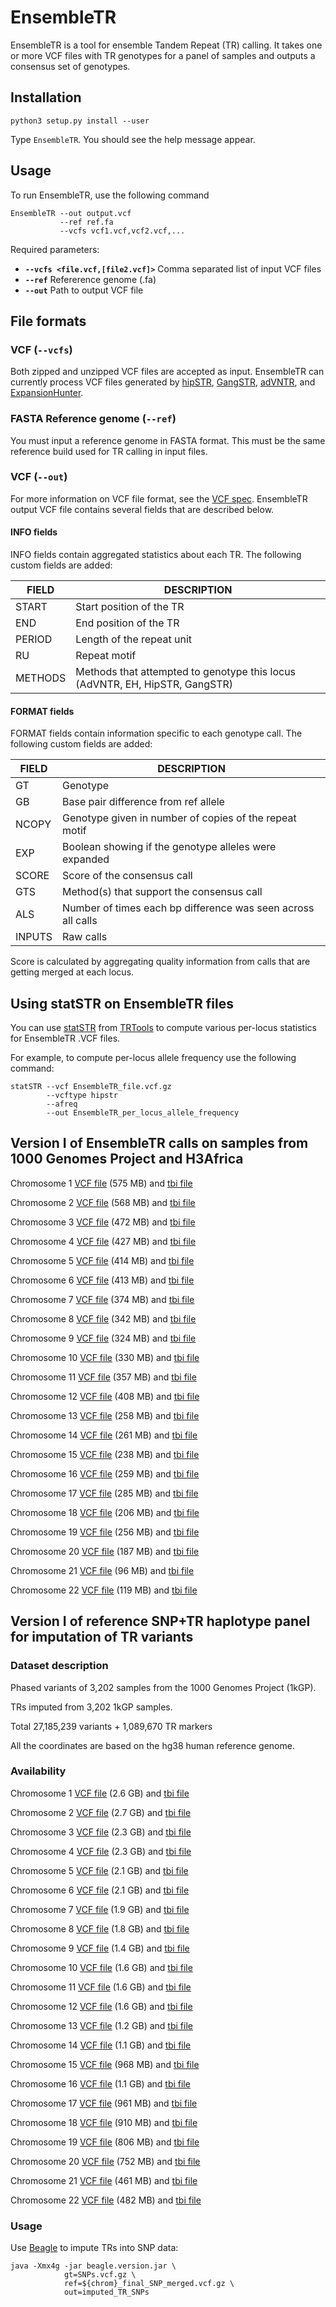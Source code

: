 # EnsembleTR

EnsembleTR is a tool for ensemble Tandem Repeat (TR) calling. It takes one or more VCF files with TR genotypes for a panel of samples and outputs a consensus set of genotypes.


## Installation

```
python3 setup.py install --user
```

Type `EnsembleTR`. You should see the help message appear.

## Usage

To run EnsembleTR, use the following command

```
EnsembleTR --out output.vcf
           --ref ref.fa
           --vcfs vcf1.vcf,vcf2.vcf,...
```
Required parameters:
* **`--vcfs <file.vcf,[file2.vcf]>`** Comma separated list of input VCF files
* **`--ref`** Refererence genome (.fa)
* **`--out`** Path to output VCF file

## File formats

### VCF (`--vcfs`)
Both zipped and unzipped VCF files are accepted as input. EnsembleTR can currently process VCF files generated by [hipSTR](https://github.com/tfwillems/HipSTR), [GangSTR](https://github.com/gymreklab/GangSTR), [adVNTR](https://advntr.readthedocs.io/en/latest/#), and [ExpansionHunter](https://github.com/Illumina/ExpansionHunter).

### FASTA Reference genome (`--ref`)
You must input a reference genome in FASTA format. This must be the same reference build used for TR calling in input files.

### VCF (`--out`)
For more information on VCF file format, see the [VCF spec](http://samtools.github.io/hts-specs/VCFv4.2.pdf). EnsembleTR output VCF file contains several fields that are described below.

#### INFO fields

INFO fields contain aggregated statistics about each TR. The following custom fields are added:

| **FIELD** | **DESCRIPTION** |
|-----------|------------------|
| START | Start position of the TR |
| END | End position of the TR |
| PERIOD | Length of the repeat unit |
| RU | Repeat motif | 
| METHODS| Methods that attempted to genotype this locus (AdVNTR, EH, HipSTR, GangSTR)| 

#### FORMAT fields
FORMAT fields contain information specific to each genotype call. The following custom fields are added:

| **FIELD** | **DESCRIPTION** |
|-----------|------------------|
| GT | Genotype |
| GB | Base pair difference from ref allele |
| NCOPY | Genotype given in number of copies of the repeat motif |
| EXP | Boolean showing if the genotype alleles were expanded |
| SCORE | Score of the consensus call |
| GTS | Method(s) that support the consensus call |
| ALS | Number of times each bp difference was seen across all calls |
| INPUTS | Raw calls | 

Score is calculated by aggregating quality information from calls that are getting merged at each locus.

## Using statSTR on EnsembleTR files

You can use [statSTR](https://trtools.readthedocs.io/en/latest/source/statSTR.html) from [TRTools](https://trtools.readthedocs.io/en/latest/index.html) to compute various per-locus statistics for EnsembleTR .VCF files.

For example, to compute per-locus allele frequency use the following command:

```
statSTR --vcf EnsembleTR_file.vcf.gz
        --vcftype hipstr
        --afreq
        --out EnsembleTR_per_locus_allele_frequency
```

## Version I of EnsembleTR calls on samples from 1000 Genomes Project and H3Africa

Chromosome 1 [VCF file](https://ensemble-tr.s3.us-east-2.amazonaws.com/split/ensemble_chr1_filtered.vcf.gz) (575 MB) and [tbi file](https://ensemble-tr.s3.us-east-2.amazonaws.com/split/ensemble_chr1_filtered.vcf.gz.tbi)

Chromosome 2 [VCF file](https://ensemble-tr.s3.us-east-2.amazonaws.com/split/ensemble_chr2_filtered.vcf.gz) (568 MB) and [tbi file](https://ensemble-tr.s3.us-east-2.amazonaws.com/split/ensemble_chr2_filtered.vcf.gz.tbi)

Chromosome 3 [VCF file](https://ensemble-tr.s3.us-east-2.amazonaws.com/split/ensemble_chr3_filtered.vcf.gz) (472 MB) and [tbi file](https://ensemble-tr.s3.us-east-2.amazonaws.com/split/ensemble_chr3_filtered.vcf.gz.tbi)

Chromosome 4 [VCF file](https://ensemble-tr.s3.us-east-2.amazonaws.com/split/ensemble_chr4_filtered.vcf.gz) (427 MB) and [tbi file](https://ensemble-tr.s3.us-east-2.amazonaws.com/split/ensemble_chr4_filtered.vcf.gz.tbi)

Chromosome 5 [VCF file](https://ensemble-tr.s3.us-east-2.amazonaws.com/split/ensemble_chr5_filtered.vcf.gz) (414 MB) and [tbi file](https://ensemble-tr.s3.us-east-2.amazonaws.com/split/ensemble_chr5_filtered.vcf.gz.tbi)

Chromosome 6 [VCF file](https://ensemble-tr.s3.us-east-2.amazonaws.com/split/ensemble_chr6_filtered.vcf.gz) (413 MB) and [tbi file](https://ensemble-tr.s3.us-east-2.amazonaws.com/split/ensemble_chr6_filtered.vcf.gz.tbi)

Chromosome 7 [VCF file](https://ensemble-tr.s3.us-east-2.amazonaws.com/split/ensemble_chr7_filtered.vcf.gz) (374 MB) and [tbi file](https://ensemble-tr.s3.us-east-2.amazonaws.com/split/ensemble_chr7_filtered.vcf.gz.tbi)

Chromosome 8 [VCF file](https://ensemble-tr.s3.us-east-2.amazonaws.com/split/ensemble_chr8_filtered.vcf.gz) (342 MB) and [tbi file](https://ensemble-tr.s3.us-east-2.amazonaws.com/split/ensemble_chr8_filtered.vcf.gz.tbi)

Chromosome 9 [VCF file](https://ensemble-tr.s3.us-east-2.amazonaws.com/split/ensemble_chr9_filtered.vcf.gz) (324 MB) and [tbi file](https://ensemble-tr.s3.us-east-2.amazonaws.com/split/ensemble_chr9_filtered.vcf.gz.tbi)

Chromosome 10 [VCF file](https://ensemble-tr.s3.us-east-2.amazonaws.com/split/ensemble_chr10_filtered.vcf.gz) (330 MB) and [tbi file](https://ensemble-tr.s3.us-east-2.amazonaws.com/split/ensemble_chr10_filtered.vcf.gz.tbi)

Chromosome 11 [VCF file](https://ensemble-tr.s3.us-east-2.amazonaws.com/split/ensemble_chr11_filtered.vcf.gz) (357 MB) and [tbi file](https://ensemble-tr.s3.us-east-2.amazonaws.com/split/ensemble_chr11_filtered.vcf.gz.tbi)

Chromosome 12 [VCF file](https://ensemble-tr.s3.us-east-2.amazonaws.com/split/ensemble_chr12_filtered.vcf.gz) (408 MB) and [tbi file](https://ensemble-tr.s3.us-east-2.amazonaws.com/split/ensemble_chr12_filtered.vcf.gz.tbi)

Chromosome 13 [VCF file](https://ensemble-tr.s3.us-east-2.amazonaws.com/split/ensemble_chr13_filtered.vcf.gz) (258 MB) and [tbi file](https://ensemble-tr.s3.us-east-2.amazonaws.com/split/ensemble_chr13_filtered.vcf.gz.tbi)

Chromosome 14 [VCF file](https://ensemble-tr.s3.us-east-2.amazonaws.com/split/ensemble_chr14_filtered.vcf.gz) (261 MB) and [tbi file](https://ensemble-tr.s3.us-east-2.amazonaws.com/split/ensemble_chr14_filtered.vcf.gz.tbi)

Chromosome 15 [VCF file](https://ensemble-tr.s3.us-east-2.amazonaws.com/split/ensemble_chr15_filtered.vcf.gz) (238 MB) and [tbi file](https://ensemble-tr.s3.us-east-2.amazonaws.com/split/ensemble_chr15_filtered.vcf.gz.tbi)

Chromosome 16 [VCF file](https://ensemble-tr.s3.us-east-2.amazonaws.com/split/ensemble_chr16_filtered.vcf.gz) (259 MB) and [tbi file](https://ensemble-tr.s3.us-east-2.amazonaws.com/split/ensemble_chr16_filtered.vcf.gz.tbi)

Chromosome 17 [VCF file](https://ensemble-tr.s3.us-east-2.amazonaws.com/split/ensemble_chr17_filtered.vcf.gz) (285 MB) and [tbi file](https://ensemble-tr.s3.us-east-2.amazonaws.com/split/ensemble_chr17_filtered.vcf.gz.tbi)

Chromosome 18 [VCF file](https://ensemble-tr.s3.us-east-2.amazonaws.com/split/ensemble_chr18_filtered.vcf.gz) (206 MB) and [tbi file](https://ensemble-tr.s3.us-east-2.amazonaws.com/split/ensemble_chr18_filtered.vcf.gz.tbi)

Chromosome 19 [VCF file](https://ensemble-tr.s3.us-east-2.amazonaws.com/split/ensemble_chr19_filtered.vcf.gz) (256 MB) and [tbi file](https://ensemble-tr.s3.us-east-2.amazonaws.com/split/ensemble_chr19_filtered.vcf.gz.tbi)

Chromosome 20 [VCF file](https://ensemble-tr.s3.us-east-2.amazonaws.com/split/ensemble_chr20_filtered.vcf.gz) (187 MB) and [tbi file](https://ensemble-tr.s3.us-east-2.amazonaws.com/split/ensemble_chr20_filtered.vcf.gz.tbi)

Chromosome 21 [VCF file](https://ensemble-tr.s3.us-east-2.amazonaws.com/split/ensemble_chr21_filtered.vcf.gz) (96 MB) and [tbi file](https://ensemble-tr.s3.us-east-2.amazonaws.com/split/ensemble_chr21_filtered.vcf.gz.tbi)

Chromosome 22 [VCF file](https://ensemble-tr.s3.us-east-2.amazonaws.com/split/ensemble_chr22_filtered.vcf.gz) (119 MB) and [tbi file](https://ensemble-tr.s3.us-east-2.amazonaws.com/split/ensemble_chr22_filtered.vcf.gz.tbi)

## Version I of reference SNP+TR haplotype panel for imputation of TR variants

### Dataset description

Phased variants of 3,202 samples from the 1000 Genomes Project (1kGP).

TRs imputed from 3,202 1kGP samples.

Total 27,185,239 variants + 1,089,670 TR markers

All the coordinates are based on the hg38 human reference genome.

### Availability

Chromosome 1 [VCF file](https://ensemble-tr.s3.us-east-2.amazonaws.com/phased-split/chr1_final_SNP_merged.vcf.gz) (2.6 GB) and [tbi file](https://ensemble-tr.s3.us-east-2.amazonaws.com/phased-split/chr1_final_SNP_merged.vcf.gz.csi)

Chromosome 2 [VCF file](https://ensemble-tr.s3.us-east-2.amazonaws.com/phased-split/chr2_final_SNP_merged.vcf.gz) (2.7 GB) and [tbi file](https://ensemble-tr.s3.us-east-2.amazonaws.com/phased-split/chr2_final_SNP_merged.vcf.gz.csi)

Chromosome 3 [VCF file](https://ensemble-tr.s3.us-east-2.amazonaws.com/phased-split/chr3_final_SNP_merged.vcf.gz) (2.3 GB) and [tbi file](https://ensemble-tr.s3.us-east-2.amazonaws.com/phased-split/chr3_final_SNP_merged.vcf.gz.csi)

Chromosome 4 [VCF file](https://ensemble-tr.s3.us-east-2.amazonaws.com/phased-split/chr4_final_SNP_merged.vcf.gz) (2.3 GB) and [tbi file](https://ensemble-tr.s3.us-east-2.amazonaws.com/phased-split/chr4_final_SNP_merged.vcf.gz.csi)

Chromosome 5 [VCF file](https://ensemble-tr.s3.us-east-2.amazonaws.com/phased-split/chr5_final_SNP_merged.vcf.gz) (2.1 GB) and [tbi file](https://ensemble-tr.s3.us-east-2.amazonaws.com/phased-split/chr5_final_SNP_merged.vcf.gz.csi)

Chromosome 6 [VCF file](https://ensemble-tr.s3.us-east-2.amazonaws.com/phased-split/chr6_final_SNP_merged.vcf.gz) (2.1 GB) and [tbi file](https://ensemble-tr.s3.us-east-2.amazonaws.com/phased-split/chr6_final_SNP_merged.vcf.gz.csi)

Chromosome 7 [VCF file](https://ensemble-tr.s3.us-east-2.amazonaws.com/phased-split/chr7_final_SNP_merged.vcf.gz) (1.9 GB) and [tbi file](https://ensemble-tr.s3.us-east-2.amazonaws.com/phased-split/chr7_final_SNP_merged.vcf.gz.csi)

Chromosome 8 [VCF file](https://ensemble-tr.s3.us-east-2.amazonaws.com/phased-split/chr8_final_SNP_merged.vcf.gz) (1.8 GB) and [tbi file](https://ensemble-tr.s3.us-east-2.amazonaws.com/phased-split/chr8_final_SNP_merged.vcf.gz.csi)

Chromosome 9 [VCF file](https://ensemble-tr.s3.us-east-2.amazonaws.com/phased-split/chr9_final_SNP_merged.vcf.gz) (1.4 GB) and [tbi file](https://ensemble-tr.s3.us-east-2.amazonaws.com/phased-split/chr9_final_SNP_merged.vcf.gz.csi)

Chromosome 10 [VCF file](https://ensemble-tr.s3.us-east-2.amazonaws.com/phased-split/chr10_final_SNP_merged.vcf.gz) (1.6 GB) and [tbi file](https://ensemble-tr.s3.us-east-2.amazonaws.com/phased-split/chr10_final_SNP_merged.vcf.gz.csi)

Chromosome 11 [VCF file](https://ensemble-tr.s3.us-east-2.amazonaws.com/phased-split/chr11_final_SNP_merged.vcf.gz) (1.6 GB) and [tbi file](https://ensemble-tr.s3.us-east-2.amazonaws.com/phased-split/chr11_final_SNP_merged.vcf.gz.csi)

Chromosome 12 [VCF file](https://ensemble-tr.s3.us-east-2.amazonaws.com/phased-split/chr12_final_SNP_merged.vcf.gz) (1.6 GB) and [tbi file](https://ensemble-tr.s3.us-east-2.amazonaws.com/phased-split/chr12_final_SNP_merged.vcf.gz.csi)

Chromosome 13 [VCF file](https://ensemble-tr.s3.us-east-2.amazonaws.com/phased-split/chr13_final_SNP_merged.vcf.gz) (1.2 GB) and [tbi file](https://ensemble-tr.s3.us-east-2.amazonaws.com/phased-split/chr13_final_SNP_merged.vcf.gz.csi)

Chromosome 14 [VCF file](https://ensemble-tr.s3.us-east-2.amazonaws.com/phased-split/chr14_final_SNP_merged.vcf.gz) (1.1 GB) and [tbi file](https://ensemble-tr.s3.us-east-2.amazonaws.com/phased-split/chr14_final_SNP_merged.vcf.gz.csi)

Chromosome 15 [VCF file](https://ensemble-tr.s3.us-east-2.amazonaws.com/phased-split/chr15_final_SNP_merged.vcf.gz) (968 MB) and [tbi file](https://ensemble-tr.s3.us-east-2.amazonaws.com/phased-split/chr15_final_SNP_merged.vcf.gz.csi)

Chromosome 16 [VCF file](https://ensemble-tr.s3.us-east-2.amazonaws.com/phased-split/chr16_final_SNP_merged.vcf.gz) (1.1 GB) and [tbi file](https://ensemble-tr.s3.us-east-2.amazonaws.com/phased-split/chr16_final_SNP_merged.vcf.gz.csi)

Chromosome 17 [VCF file](https://ensemble-tr.s3.us-east-2.amazonaws.com/phased-split/chr17_final_SNP_merged.vcf.gz) (961 MB) and [tbi file](https://ensemble-tr.s3.us-east-2.amazonaws.com/phased-split/chr17_final_SNP_merged.vcf.gz.csi)

Chromosome 18 [VCF file](https://ensemble-tr.s3.us-east-2.amazonaws.com/phased-split/chr18_final_SNP_merged.vcf.gz) (910 MB) and [tbi file](https://ensemble-tr.s3.us-east-2.amazonaws.com/phased-split/chr18_final_SNP_merged.vcf.gz.csi)

Chromosome 19 [VCF file](https://ensemble-tr.s3.us-east-2.amazonaws.com/phased-split/chr19_final_SNP_merged.vcf.gz) (806 MB) and [tbi file](https://ensemble-tr.s3.us-east-2.amazonaws.com/phased-split/chr19_final_SNP_merged.vcf.gz.csi)

Chromosome 20 [VCF file](https://ensemble-tr.s3.us-east-2.amazonaws.com/phased-split/chr20_final_SNP_merged.vcf.gz) (752 MB) and [tbi file](https://ensemble-tr.s3.us-east-2.amazonaws.com/phased-split/chr20_final_SNP_merged.vcf.gz.csi)

Chromosome 21 [VCF file](https://ensemble-tr.s3.us-east-2.amazonaws.com/phased-split/chr21_final_SNP_merged.vcf.gz) (461 MB) and [tbi file](https://ensemble-tr.s3.us-east-2.amazonaws.com/phased-split/chr21_final_SNP_merged.vcf.gz.csi)

Chromosome 22 [VCF file](https://ensemble-tr.s3.us-east-2.amazonaws.com/phased-split/chr22_final_SNP_merged.vcf.gz) (482 MB) and [tbi file](https://ensemble-tr.s3.us-east-2.amazonaws.com/phased-split/chr22_final_SNP_merged.vcf.gz.csi)

### Usage

Use [Beagle](https://faculty.washington.edu/browning/beagle/beagle.html) to impute TRs into SNP data:

```
java -Xmx4g -jar beagle.version.jar \
            gt=SNPs.vcf.gz \
            ref=${chrom}_final_SNP_merged.vcf.gz \
            out=imputed_TR_SNPs
```

